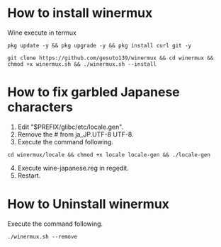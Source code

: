 # How to install winermux
Wine execute in termux

```
pkg update -y && pkg upgrade -y && pkg install curl git -y
```

```
git clone https://github.com/gesuto139/winermux && cd winermux && chmod +x winermux.sh && ./winermux.sh --install
````

# How to fix garbled Japanese characters

1. Edit "$PREFIX/glibc/etc/locale.gen".
2. Remove the # from ja_JP.UTF-8 UTF-8.
3. Execute the command following.

```
cd winermux/locale && chmod +x locale locale-gen && ./locale-gen
```   
4. Execute wine-japanese.reg in regedit.
5. Restart.

# How to Uninstall winermux

Execute the command following.

```
./winermux.sh --remove
```
